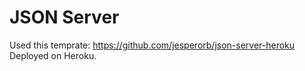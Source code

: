# JSON Server<br>
Used this temprate: https://github.com/jesperorb/json-server-heroku <br>
Deployed on Heroku.
